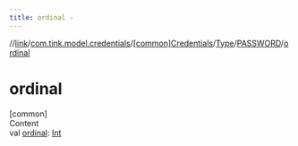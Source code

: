 ```yaml
---
title: ordinal -
---
```

//[link](../../../../index.md)/[com.tink.model.credentials](../../../index.md)/[[common]Credentials](../../index.md)/[Type](../index.md)/[PASSWORD](index.md)/[ordinal](ordinal.md)



# ordinal  
[common]  
Content  
val [ordinal](ordinal.md): [Int](https://kotlinlang.org/api/latest/jvm/stdlib/kotlin/-int/index.html)  



